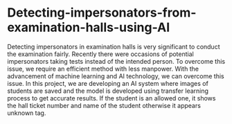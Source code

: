 # Detecting-impersonators-from-examination-halls-using-AI
Detecting impersonators in examination halls is very significant to conduct the examination fairly. Recently there were occasions of potential impersonators taking tests instead of the intended person. To overcome this issue, we require an efficient method with less manpower. With the advancement of machine learning and AI technology, we can overcome this issue. In this project, we are developing an AI system where images of students are saved and the model is developed using transfer learning process to get accurate results. If the student is an allowed one, it shows the hall ticket number and name of the student otherwise it appears unknown tag.
